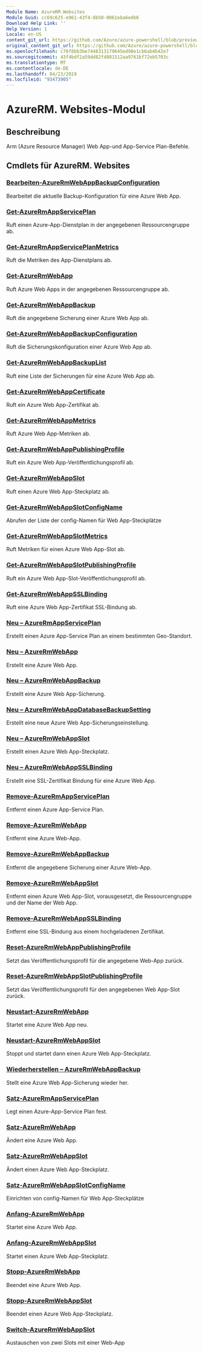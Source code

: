 ```yaml
---
Module Name: AzureRM.Websites
Module Guid: cc69c625-e961-43f4-8b50-0061eba6e4b6
Download Help Link: ''
Help Version: 1
Locale: en-US
content_git_url: https://github.com/Azure/azure-powershell/blob/preview/src/ResourceManager/Websites/Commands.Websites/help/AzureRM.Websites.md
original_content_git_url: https://github.com/Azure/azure-powershell/blob/preview/src/ResourceManager/Websites/Commands.Websites/help/AzureRM.Websites.md
ms.openlocfilehash: c76f8bb3be7446313179645ed98e1cb6ab4b42e7
ms.sourcegitcommit: 43f4bdf2a59dd82fd881512aa9761bf72eb5703c
ms.translationtype: MT
ms.contentlocale: de-DE
ms.lasthandoff: 04/23/2019
ms.locfileid: "93473905"
---
```

# AzureRM. Websites-Modul
## Beschreibung
Arm (Azure Resource Manager) Web App-und App-Service Plan-Befehle.

## Cmdlets für AzureRM. Websites
### [Bearbeiten-AzureRmWebAppBackupConfiguration](Edit-AzureRmWebAppBackupConfiguration.md)
Bearbeitet die aktuelle Backup-Konfiguration für eine Azure Web App.

### [Get-AzureRmAppServicePlan](Get-AzureRmAppServicePlan.md)
Ruft einen Azure-App-Dienstplan in der angegebenen Ressourcengruppe ab.

### [Get-AzureRmAppServicePlanMetrics](Get-AzureRmAppServicePlanMetrics.md)
Ruft die Metriken des App-Dienstplans ab.

### [Get-AzureRmWebApp](Get-AzureRmWebApp.md)
Ruft Azure Web Apps in der angegebenen Ressourcengruppe ab.

### [Get-AzureRmWebAppBackup](Get-AzureRmWebAppBackup.md)
Ruft die angegebene Sicherung einer Azure Web App ab.

### [Get-AzureRmWebAppBackupConfiguration](Get-AzureRmWebAppBackupConfiguration.md)
Ruft die Sicherungskonfiguration einer Azure Web App ab.

### [Get-AzureRmWebAppBackupList](Get-AzureRmWebAppBackupList.md)
Ruft eine Liste der Sicherungen für eine Azure Web App ab.

### [Get-AzureRmWebAppCertificate](Get-AzureRmWebAppCertificate.md)
Ruft ein Azure Web App-Zertifikat ab.

### [Get-AzureRmWebAppMetrics](Get-AzureRmWebAppMetrics.md)
Ruft Azure Web App-Metriken ab.

### [Get-AzureRmWebAppPublishingProfile](Get-AzureRmWebAppPublishingProfile.md)
Ruft ein Azure Web App-Veröffentlichungsprofil ab.

### [Get-AzureRmWebAppSlot](Get-AzureRmWebAppSlot.md)
Ruft einen Azure Web App-Steckplatz ab.

### [Get-AzureRmWebAppSlotConfigName](Get-AzureRmWebAppSlotConfigName.md)
Abrufen der Liste der config-Namen für Web App-Steckplätze

### [Get-AzureRmWebAppSlotMetrics](Get-AzureRmWebAppSlotMetrics.md)
Ruft Metriken für einen Azure Web App-Slot ab.

### [Get-AzureRmWebAppSlotPublishingProfile](Get-AzureRmWebAppSlotPublishingProfile.md)
Ruft ein Azure Web App-Slot-Veröffentlichungsprofil ab.

### [Get-AzureRmWebAppSSLBinding](Get-AzureRmWebAppSSLBinding.md)
Ruft eine Azure Web App-Zertifikat SSL-Bindung ab.

### [Neu – AzureRmAppServicePlan](New-AzureRmAppServicePlan.md)
Erstellt einen Azure App-Service Plan an einem bestimmten Geo-Standort.

### [Neu – AzureRmWebApp](New-AzureRmWebApp.md)
Erstellt eine Azure Web App.

### [Neu – AzureRmWebAppBackup](New-AzureRmWebAppBackup.md)
Erstellt eine Azure Web App-Sicherung.

### [Neu – AzureRmWebAppDatabaseBackupSetting](New-AzureRmWebAppDatabaseBackupSetting.md)
Erstellt eine neue Azure Web App-Sicherungseinstellung.

### [Neu – AzureRmWebAppSlot](New-AzureRmWebAppSlot.md)
Erstellt einen Azure Web App-Steckplatz.

### [Neu – AzureRmWebAppSSLBinding](New-AzureRmWebAppSSLBinding.md)
Erstellt eine SSL-Zertifikat Bindung für eine Azure Web App.

### [Remove-AzureRmAppServicePlan](Remove-AzureRmAppServicePlan.md)
Entfernt einen Azure App-Service Plan.

### [Remove-AzureRmWebApp](Remove-AzureRmWebApp.md)
Entfernt eine Azure Web-App.

### [Remove-AzureRmWebAppBackup](Remove-AzureRmWebAppBackup.md)
Entfernt die angegebene Sicherung einer Azure Web-App.

### [Remove-AzureRmWebAppSlot](Remove-AzureRmWebAppSlot.md)
Entfernt einen Azure Web App-Slot, vorausgesetzt, die Ressourcengruppe und der Name der Web App.

### [Remove-AzureRmWebAppSSLBinding](Remove-AzureRmWebAppSSLBinding.md)
Entfernt eine SSL-Bindung aus einem hochgeladenen Zertifikat.

### [Reset-AzureRmWebAppPublishingProfile](Reset-AzureRmWebAppPublishingProfile.md)
Setzt das Veröffentlichungsprofil für die angegebene Web-App zurück.

### [Reset-AzureRmWebAppSlotPublishingProfile](Reset-AzureRmWebAppSlotPublishingProfile.md)
Setzt das Veröffentlichungsprofil für den angegebenen Web App-Slot zurück.

### [Neustart-AzureRmWebApp](Restart-AzureRmWebApp.md)
Startet eine Azure Web App neu.

### [Neustart-AzureRmWebAppSlot](Restart-AzureRmWebAppSlot.md)
Stoppt und startet dann einen Azure Web App-Steckplatz.

### [Wiederherstellen – AzureRmWebAppBackup](Restore-AzureRmWebAppBackup.md)
Stellt eine Azure Web App-Sicherung wieder her.

### [Satz-AzureRmAppServicePlan](Set-AzureRmAppServicePlan.md)
Legt einen Azure-App-Service Plan fest.

### [Satz-AzureRmWebApp](Set-AzureRmWebApp.md)
Ändert eine Azure Web App.

### [Satz-AzureRmWebAppSlot](Set-AzureRmWebAppSlot.md)
Ändert einen Azure Web App-Steckplatz.

### [Satz-AzureRmWebAppSlotConfigName](Set-AzureRmWebAppSlotConfigName.md)
Einrichten von config-Namen für Web App-Steckplätze

### [Anfang-AzureRmWebApp](Start-AzureRmWebApp.md)
Startet eine Azure Web App.

### [Anfang-AzureRmWebAppSlot](Start-AzureRmWebAppSlot.md)
Startet einen Azure Web App-Steckplatz.

### [Stopp-AzureRmWebApp](Stop-AzureRmWebApp.md)
Beendet eine Azure Web App.

### [Stopp-AzureRmWebAppSlot](Stop-AzureRmWebAppSlot.md)
Beendet einen Azure Web App-Steckplatz.

### [Switch-AzureRmWebAppSlot](Switch-AzureRmWebAppSlot.md)
Austauschen von zwei Slots mit einer Web-App

